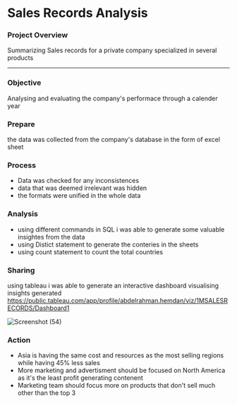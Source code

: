 # Sales Records Analysis 

### Project Overview 

Summarizing Sales records for a private company specialized in several products 

---

### Objective 

Analysing and evaluating the company's performace through a calender year

### Prepare 

the data was collected from the company's database in the form of excel sheet

### Process

- Data was checked for any inconsistences
- data that was deemed irrelevant was hidden
- the formats were unified in the whole data

### Analysis 

- using different commands in SQL i was able to generate some valuable insightes from the data
- using Distict statement to generate the conteries in the sheets
- using count statement to count the total countries

### Sharing 

using tableau i was able to generate an interactive dashboard visualising insights generated
https://public.tableau.com/app/profile/abdelrahman.hemdan/viz/1MSALESRECORDS/Dashboard1

![Screenshot (54)](https://github.com/user-attachments/assets/c14efb84-a6ef-4d67-a4fa-2fa640d09fc1)


### Action

- Asia is having the same cost and resources as the most selling regions while having 45% less sales
- More marketing and advertisment should be focused on North America as it's the least profit generating contenent
- Marketing team should focus more on products that don't sell much other than the top 3
